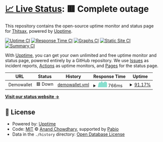 # [📈 Live Status](https://pye-aung.github.io/uptime/): <!--live status--> **🟥 Complete outage**

This repository contains the open-source uptime monitor and status page for [Thitsax](https://pye-aung.github.io/uptime/), powered by [Upptime](https://github.com/upptime/upptime).

[![Uptime CI](https://github.com/pye-aung/uptime/workflows/Uptime%20CI/badge.svg)](https://github.com/pye-aung/uptime/actions?query=workflow%3A%22Uptime+CI%22)
[![Response Time CI](https://github.com/pye-aung/uptime/workflows/Response%20Time%20CI/badge.svg)](https://github.com/pye-aung/uptime/actions?query=workflow%3A%22Response+Time+CI%22)
[![Graphs CI](https://github.com/pye-aung/uptime/workflows/Graphs%20CI/badge.svg)](https://github.com/pye-aung/uptime/actions?query=workflow%3A%22Graphs+CI%22)
[![Static Site CI](https://github.com/pye-aung/uptime/workflows/Static%20Site%20CI/badge.svg)](https://github.com/pye-aung/uptime/actions?query=workflow%3A%22Static+Site+CI%22)
[![Summary CI](https://github.com/pye-aung/uptime/workflows/Summary%20CI/badge.svg)](https://github.com/pye-aung/uptime/actions?query=workflow%3A%22Summary+CI%22)

With [Upptime](https://upptime.js.org), you can get your own unlimited and free uptime monitor and status page, powered entirely by a GitHub repository. We use [Issues](https://github.com/pye-aung/uptime/issues) as incident reports, [Actions](https://github.com/pye-aung/uptime/actions) as uptime monitors, and [Pages](https://demo.upptime.js.org) for the status page.

<!--start: status pages-->
<!-- This summary is generated by Upptime (https://github.com/upptime/upptime) -->
<!-- Do not edit this manually, your changes will be overwritten -->
<!-- prettier-ignore -->
| URL | Status | History | Response Time | Uptime |
| --- | ------ | ------- | ------------- | ------ |
| <img alt="" src="https://icons.duckduckgo.com/ip3/null.ico" height="13"> Demowallet | 🟥 Down | [demowallet.yml](https://github.com/pye-aung/uptime/commits/HEAD/history/demowallet.yml) | <details><summary><img alt="Response time graph" src="./graphs/demowallet/response-time-week.png" height="20"> 766ms</summary><br><a href="https://pye-aung.github.io/uptime/history/demowallet"><img alt="Response time 734" src="https://img.shields.io/endpoint?url=https%3A%2F%2Fraw.githubusercontent.com%2Fpye-aung%2Fuptime%2FHEAD%2Fapi%2Fdemowallet%2Fresponse-time.json"></a><br><a href="https://pye-aung.github.io/uptime/history/demowallet"><img alt="24-hour response time 980" src="https://img.shields.io/endpoint?url=https%3A%2F%2Fraw.githubusercontent.com%2Fpye-aung%2Fuptime%2FHEAD%2Fapi%2Fdemowallet%2Fresponse-time-day.json"></a><br><a href="https://pye-aung.github.io/uptime/history/demowallet"><img alt="7-day response time 766" src="https://img.shields.io/endpoint?url=https%3A%2F%2Fraw.githubusercontent.com%2Fpye-aung%2Fuptime%2FHEAD%2Fapi%2Fdemowallet%2Fresponse-time-week.json"></a><br><a href="https://pye-aung.github.io/uptime/history/demowallet"><img alt="30-day response time 734" src="https://img.shields.io/endpoint?url=https%3A%2F%2Fraw.githubusercontent.com%2Fpye-aung%2Fuptime%2FHEAD%2Fapi%2Fdemowallet%2Fresponse-time-month.json"></a><br><a href="https://pye-aung.github.io/uptime/history/demowallet"><img alt="1-year response time 734" src="https://img.shields.io/endpoint?url=https%3A%2F%2Fraw.githubusercontent.com%2Fpye-aung%2Fuptime%2FHEAD%2Fapi%2Fdemowallet%2Fresponse-time-year.json"></a></details> | <details><summary><a href="https://pye-aung.github.io/uptime/history/demowallet">91.17%</a></summary><a href="https://pye-aung.github.io/uptime/history/demowallet"><img alt="All-time uptime 94.73%" src="https://img.shields.io/endpoint?url=https%3A%2F%2Fraw.githubusercontent.com%2Fpye-aung%2Fuptime%2FHEAD%2Fapi%2Fdemowallet%2Fuptime.json"></a><br><a href="https://pye-aung.github.io/uptime/history/demowallet"><img alt="24-hour uptime 38.16%" src="https://img.shields.io/endpoint?url=https%3A%2F%2Fraw.githubusercontent.com%2Fpye-aung%2Fuptime%2FHEAD%2Fapi%2Fdemowallet%2Fuptime-day.json"></a><br><a href="https://pye-aung.github.io/uptime/history/demowallet"><img alt="7-day uptime 91.17%" src="https://img.shields.io/endpoint?url=https%3A%2F%2Fraw.githubusercontent.com%2Fpye-aung%2Fuptime%2FHEAD%2Fapi%2Fdemowallet%2Fuptime-week.json"></a><br><a href="https://pye-aung.github.io/uptime/history/demowallet"><img alt="30-day uptime 94.73%" src="https://img.shields.io/endpoint?url=https%3A%2F%2Fraw.githubusercontent.com%2Fpye-aung%2Fuptime%2FHEAD%2Fapi%2Fdemowallet%2Fuptime-month.json"></a><br><a href="https://pye-aung.github.io/uptime/history/demowallet"><img alt="1-year uptime 94.73%" src="https://img.shields.io/endpoint?url=https%3A%2F%2Fraw.githubusercontent.com%2Fpye-aung%2Fuptime%2FHEAD%2Fapi%2Fdemowallet%2Fuptime-year.json"></a></details>

<!--end: status pages-->

[**Visit our status website →**](https://demo.upptime.js.org)

## 📄 License

- Powered by: [Upptime](https://github.com/upptime/upptime)
- Code: [MIT](./LICENSE) © [Anand Chowdhary](https://anandchowdhary.com), supported by [Pabio](https://pabio.com)
- Data in the `./history` directory: [Open Database License](https://opendatacommons.org/licenses/odbl/1-0/)
